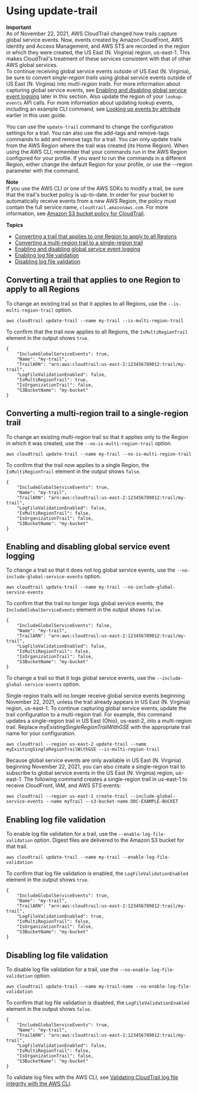 # Using update\-trail<a name="cloudtrail-create-and-update-a-trail-by-using-the-aws-cli-update-trail"></a>

**Important**  
As of November 22, 2021, AWS CloudTrail changed how trails capture global service events\. Now, events created by Amazon CloudFront, AWS Identity and Access Management, and AWS STS are recorded in the region in which they were created, the US East \(N\. Virginia\) region, us\-east\-1\. This makes CloudTrail's treatment of these services consistent with that of other AWS global services\.  
To continue receiving global service events outside of US East \(N\. Virginia\), be sure to convert *single\-region trails* using global service events outside of US East \(N\. Virginia\) into *multi\-region trails*\. For more information about capturing global service events, see [Enabling and disabling global service event logging](#cloudtrail-create-and-update-a-trail-by-using-the-aws-cli-examples-gses) later in this section\. Also update the region of your `lookup-events` API calls\. For more information about updating lookup events, including an example CLI command, see [Looking up events by attribute](view-cloudtrail-events-cli.md#look-up-events-by-attributes) earlier in this user guide\.

You can use the `update-trail` command to change the configuration settings for a trail\. You can also use the add\-tags and remove\-tags commands to add and remove tags for a trail\. You can only update trails from the AWS Region where the trail was created \(its Home Region\)\. When using the AWS CLI, remember that your commands run in the AWS Region configured for your profile\. If you want to run the commands in a different Region, either change the default Region for your profile, or use the \-\-region parameter with the command\.

**Note**  
If you use the AWS CLI or one of the AWS SDKs to modify a trail, be sure that the trail's bucket policy is up\-to\-date\. In order for your bucket to automatically receive events from a new AWS Region, the policy must contain the full service name, `cloudtrail.amazonaws.com`\. For more information, see [Amazon S3 bucket policy for CloudTrail](create-s3-bucket-policy-for-cloudtrail.md)\.

**Topics**
+ [Converting a trail that applies to one Region to apply to all Regions](#cloudtrail-create-and-update-a-trail-by-using-the-aws-cli-examples-convert)
+ [Converting a multi\-region trail to a single\-region trail](#cloudtrail-create-and-update-a-trail-by-using-the-aws-cli-examples-reduce)
+ [Enabling and disabling global service event logging](#cloudtrail-create-and-update-a-trail-by-using-the-aws-cli-examples-gses)
+ [Enabling log file validation](#cloudtrail-create-and-update-a-trail-by-using-the-aws-cli-examples-lfi)
+ [Disabling log file validation](#cloudtrail-create-and-update-a-trail-by-using-the-aws-cli-examples-lfi-disable)

## Converting a trail that applies to one Region to apply to all Regions<a name="cloudtrail-create-and-update-a-trail-by-using-the-aws-cli-examples-convert"></a>

To change an existing trail so that it applies to all Regions, use the `--is-multi-region-trail` option\.

```
aws cloudtrail update-trail --name my-trail --is-multi-region-trail
```

To confirm that the trail now applies to all Regions, the `IsMultiRegionTrail` element in the output shows `true`\.

```
{
    "IncludeGlobalServiceEvents": true, 
    "Name": "my-trail", 
    "TrailARN": "arn:aws:cloudtrail:us-east-2:123456789012:trail/my-trail", 
    "LogFileValidationEnabled": false, 
    "IsMultiRegionTrail": true, 
    "IsOrganizationTrail": false,
    "S3BucketName": "my-bucket"
}
```

## Converting a multi\-region trail to a single\-region trail<a name="cloudtrail-create-and-update-a-trail-by-using-the-aws-cli-examples-reduce"></a>

To change an existing multi\-region trail so that it applies only to the Region in which it was created, use the `--no-is-multi-region-trail` option\. 

```
aws cloudtrail update-trail --name my-trail --no-is-multi-region-trail
```

To confirm that the trail now applies to a single Region, the `IsMultiRegionTrail` element in the output shows `false`\.

```
{
    "IncludeGlobalServiceEvents": true, 
    "Name": "my-trail", 
    "TrailARN": "arn:aws:cloudtrail:us-east-2:123456789012:trail/my-trail", 
    "LogFileValidationEnabled": false, 
    "IsMultiRegionTrail": false, 
    "IsOrganizationTrail": false,
    "S3BucketName": "my-bucket"
}
```

## Enabling and disabling global service event logging<a name="cloudtrail-create-and-update-a-trail-by-using-the-aws-cli-examples-gses"></a>

To change a trail so that it does not log global service events, use the `--no-include-global-service-events` option\. 

```
aws cloudtrail update-trail --name my-trail --no-include-global-service-events
```

To confirm that the trail no longer logs global service events, the `IncludeGlobalServiceEvents` element in the output shows `false`\.

```
{
    "IncludeGlobalServiceEvents": false, 
    "Name": "my-trail", 
    "TrailARN": "arn:aws:cloudtrail:us-east-2:123456789012:trail/my-trail", 
    "LogFileValidationEnabled": false, 
    "IsMultiRegionTrail": false, 
    "IsOrganizationTrail": false,
    "S3BucketName": "my-bucket"
}
```

To change a trail so that it logs global service events, use the `--include-global-service-events` option\.

Single\-region trails will no longer receive global service events beginning November 22, 2021, unless the trail already appears in US East \(N\. Virginia\) region, us\-east\-1\. To continue capturing global service events, update the trail configuration to a multi\-region trail\. For example, this command updates a single\-region trail in US East \(Ohio\), us\-east\-2, into a multi\-region trail\. Replace *myExistingSingleRegionTrailWithGSE* with the appropriate trail name for your configuration\.

```
aws cloudtrail --region us-east-2 update-trail --name myExistingSingleRegionTrailWithGSE --is-multi-region-trail
```

Because global service events are only available in US East \(N\. Virginia\) beginning November 22, 2021, you can also create a single\-region trail to subscribe to global service events in the US East \(N\. Virginia\) region, us\-east\-1\. The following command creates a single\-region trail in us\-east\-1 to receive CloudFront, IAM, and AWS STS events:

```
aws cloudtrail --region us-east-1 create-trail --include-global-service-events --name myTrail --s3-bucket-name DOC-EXAMPLE-BUCKET
```

## Enabling log file validation<a name="cloudtrail-create-and-update-a-trail-by-using-the-aws-cli-examples-lfi"></a>

To enable log file validation for a trail, use the `--enable-log-file-validation` option\. Digest files are delivered to the Amazon S3 bucket for that trail\.

```
aws cloudtrail update-trail --name my-trail --enable-log-file-validation
```

To confirm that log file validation is enabled, the `LogFileValidationEnabled` element in the output shows `true`\.

```
{
    "IncludeGlobalServiceEvents": true, 
    "Name": "my-trail", 
    "TrailARN": "arn:aws:cloudtrail:us-east-2:123456789012:trail/my-trail", 
    "LogFileValidationEnabled": true, 
    "IsMultiRegionTrail": false, 
    "IsOrganizationTrail": false,
    "S3BucketName": "my-bucket"
}
```

## Disabling log file validation<a name="cloudtrail-create-and-update-a-trail-by-using-the-aws-cli-examples-lfi-disable"></a>

To disable log file validation for a trail, use the `--no-enable-log-file-validation` option\.

```
aws cloudtrail update-trail --name my-trail-name --no-enable-log-file-validation
```

To confirm that log file validation is disabled, the `LogFileValidationEnabled` element in the output shows `false`\.

```
{
    "IncludeGlobalServiceEvents": true, 
    "Name": "my-trail", 
    "TrailARN": "arn:aws:cloudtrail:us-east-2:123456789012:trail/my-trail", 
    "LogFileValidationEnabled": false, 
    "IsMultiRegionTrail": false, 
    "IsOrganizationTrail": false,
    "S3BucketName": "my-bucket"
}
```

To validate log files with the AWS CLI, see [Validating CloudTrail log file integrity with the AWS CLI](cloudtrail-log-file-validation-cli.md)\.